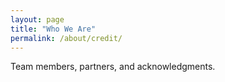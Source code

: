 ```yaml
---
layout: page
title: "Who We Are"
permalink: /about/credit/
---
```

Team members, partners, and acknowledgments.


